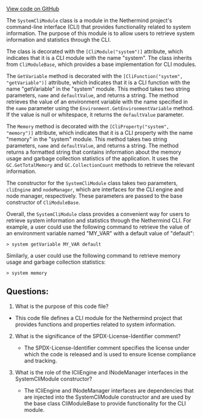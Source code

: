 [View code on GitHub](https://github.com/NethermindEth/nethermind/src/Nethermind/Nethermind.Cli/Modules/SystemCliModule.cs)

The `SystemCliModule` class is a module in the Nethermind project's command-line interface (CLI) that provides functionality related to system information. The purpose of this module is to allow users to retrieve system information and statistics through the CLI. 

The class is decorated with the `[CliModule("system")]` attribute, which indicates that it is a CLI module with the name "system". The class inherits from `CliModuleBase`, which provides a base implementation for CLI modules. 

The `GetVariable` method is decorated with the `[CliFunction("system", "getVariable")]` attribute, which indicates that it is a CLI function with the name "getVariable" in the "system" module. This method takes two string parameters, `name` and `defaultValue`, and returns a string. The method retrieves the value of an environment variable with the name specified in the `name` parameter using the `Environment.GetEnvironmentVariable` method. If the value is null or whitespace, it returns the `defaultValue` parameter. 

The `Memory` method is decorated with the `[CliProperty("system", "memory")]` attribute, which indicates that it is a CLI property with the name "memory" in the "system" module. This method takes two string parameters, `name` and `defaultValue`, and returns a string. The method returns a formatted string that contains information about the memory usage and garbage collection statistics of the application. It uses the `GC.GetTotalMemory` and `GC.CollectionCount` methods to retrieve the relevant information. 

The constructor for the `SystemCliModule` class takes two parameters, `cliEngine` and `nodeManager`, which are interfaces for the CLI engine and node manager, respectively. These parameters are passed to the base constructor of `CliModuleBase`. 

Overall, the `SystemCliModule` class provides a convenient way for users to retrieve system information and statistics through the Nethermind CLI. For example, a user could use the following command to retrieve the value of an environment variable named "MY_VAR" with a default value of "default": 

```
> system getVariable MY_VAR default
```

Similarly, a user could use the following command to retrieve memory usage and garbage collection statistics: 

```
> system memory
```
## Questions: 
 1. What is the purpose of this code file?
   - This code file defines a CLI module for the Nethermind project that provides functions and properties related to system information.

2. What is the significance of the SPDX-License-Identifier comment?
   - The SPDX-License-Identifier comment specifies the license under which the code is released and is used to ensure license compliance and tracking.

3. What is the role of the ICliEngine and INodeManager interfaces in the SystemCliModule constructor?
   - The ICliEngine and INodeManager interfaces are dependencies that are injected into the SystemCliModule constructor and are used by the base class CliModuleBase to provide functionality for the CLI module.